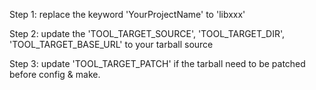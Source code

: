 Step 1:
	replace the keyword 'YourProjectName' to 'libxxx'

Step 2:
	update the 'TOOL_TARGET_SOURCE', 'TOOL_TARGET_DIR', 'TOOL_TARGET_BASE_URL' to your tarball source

Step 3:
	update 'TOOL_TARGET_PATCH' if the tarball need to be patched before config & make.
